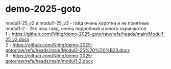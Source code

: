 # demo-2025-goto  
modul1-25_v2 и modul1-25_v3 - гайд очень коротки и не понятные  
modul1-2 - Это наш гайд, очень подробный и много скриншотов  
1 - https://github.com/Nihtg/demo-2025-goto/raw/refs/heads/main/Modul1-25_v2.docx  
2 - https://github.com/Nihtg/demo-2025-goto/raw/refs/heads/main/Modul2-25%20%D0%B23.docx  
3 - https://github.com/Nihtg/demo-2025-goto/raw/refs/heads/main/modul1-2.docx
